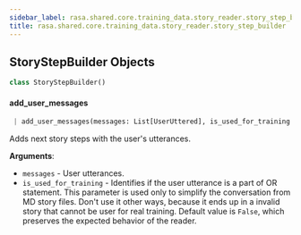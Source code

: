 ```yaml
---
sidebar_label: rasa.shared.core.training_data.story_reader.story_step_builder
title: rasa.shared.core.training_data.story_reader.story_step_builder
---
```

## StoryStepBuilder Objects

```python
class StoryStepBuilder()
```

#### add\_user\_messages

```python
 | add_user_messages(messages: List[UserUttered], is_used_for_training: bool = True) -> None
```

Adds next story steps with the user&#x27;s utterances.

**Arguments**:

- `messages` - User utterances.
- `is_used_for_training` - Identifies if the user utterance is a part of
  OR statement. This parameter is used only to simplify the conversation
  from MD story files. Don&#x27;t use it other ways, because it ends up
  in a invalid story that cannot be user for real training.
  Default value is `False`, which preserves the expected behavior
  of the reader.

